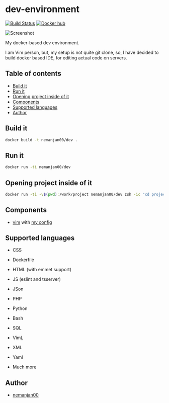 # dev-environment

[![Build Status](https://travis-ci.org/nemanjan00/dev-environment.svg?branch=master)](https://travis-ci.org/nemanjan00/dev-environment)
[![Docker hub](https://images.microbadger.com/badges/image/nemanjan00/dev.svg)](https://hub.docker.com/repository/docker/nemanjan00/dev)

![Screenshot](https://github.com/nemanjan00/dev-environment/blob/master/screenshot/nvim.png?raw=true)

My docker-based dev environment.

I am Vim person, but, my setup is not quite git clone, so, I have decided to
build docker based IDE, for editing actual code on servers. 

## Table of contents

<!-- vim-markdown-toc GFM -->

* [Build it](#build-it)
* [Run it](#run-it)
* [Opening project inside of it](#opening-project-inside-of-it)
* [Components](#components)
* [Supported languages](#supported-languages)
* [Author](#author)

<!-- vim-markdown-toc -->

## Build it

```bash
docker build -t nemanjan00/dev .
```

## Run it

```bash
docker run -ti nemanjan00/dev
```

## Opening project inside of it

```bash
docker run -ti -v$(pwd):/work/project nemanjan00/dev zsh -ic "cd project ; tmux"
```

## Components

* [vim](https://www.vim.org/) with [my config](https://github.com/nemanjan00/vim)

## Supported languages

* CSS

* Dockerfile

* HTML (with emmet support)

* JS (eslint and tsserver)

* JSon

* PHP

* Python

* Bash

* SQL

* VimL

* XML

* Yaml

* Much more

## Author

* [nemanjan00](https://github.com/nemanjan00)

